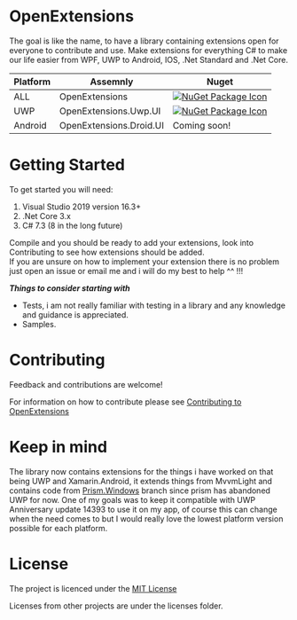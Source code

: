 # OpenExtensions

The goal is like the name, to have a library containing extensions open for everyone to contribute and use.
Make extensions for everything C# to make our life easier from WPF, UWP to Android, IOS, .Net Standard and .Net Core.

| Platform | Assemnly                | Nuget |
| -------- | ----------------------- | ----- |
| ALL      | OpenExtensions          | [![NuGet Package Icon](https://img.shields.io/nuget/v/OpenExtensions.svg)](https://www.nuget.org/packages/OpenExtensions) |
| UWP      | OpenExtensions.Uwp.UI   | [![NuGet Package Icon](https://img.shields.io/nuget/v/OpenExtensions.Uwp.UI)](https://www.nuget.org/packages/OpenExtensions.Uwp.UI) |
| Android  | OpenExtensions.Droid.UI | Coming soon! |

# Getting Started

To get started you will need:

1. Visual Studio 2019 version 16.3+
2. .Net Core 3.x
3. C# 7.3 (8 in the long future)

Compile and you should be ready to add your extensions, look into Contributing to see how extensions should be added.  
If you are unsure on how to implement your extension there is no problem just open an issue or email me and i will do my best to help ^^ !!!

***Things to consider starting with***
- Tests, i am not really familiar with testing in a library and any knowledge and guidance is appreciated.
- Samples.

# Contributing
Feedback and contributions are welcome!

For information on how to contribute please see [Contributing to OpenExtensions](https://github.com/panoukos41/OpenExtensions/blob/master/CONTRIBUTING.md)

# Keep in mind

The library now contains extensions for the things i have worked on that being UWP and Xamarin.Android, it extends things from MvvmLight and contains code from [Prism.Windows](https://github.com/PrismLibrary/Prism/tree/7.1.0-pre4/Source/Windows10/Prism.Windows) branch since prism has abandoned UWP for now. One of my goals was to keep it compatible with UWP Anniversary update 14393 to use it on my app, of course this can change when the need comes to but I would really love the lowest platform version possible for each platform.

# License
The project is licenced under the [MIT License](https://en.wikipedia.org/wiki/MIT_License)

Licenses from other projects are under the licenses folder.